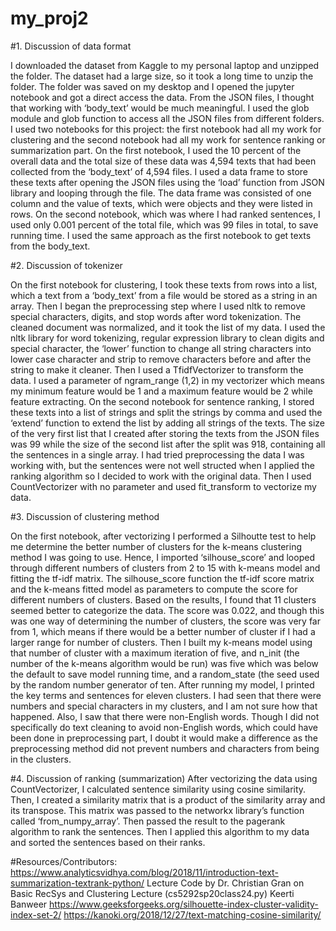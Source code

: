 # my_proj2
#1.	Discussion of data format

I downloaded the dataset from Kaggle to my personal laptop and unzipped the folder. The dataset had a large size, so it took a long time to unzip the folder.
The folder was saved on my desktop and I opened the jupyter notebook and got a direct access the data. From the JSON files, I thought that working with ‘body_text’ would be much meaningful. 
I used the glob module and glob function to access all the JSON files from different folders. 
I used two notebooks for this project: the first notebook had all my work for clustering and the second notebook had all my work for sentence ranking or summarization part. 
On the first notebook, I used the 10 percent of the overall data and the total size of these data was 4,594 texts that had been collected from the ‘body_text’ of 4,594 files. 
I used a data frame to store these texts after opening the JSON files using the ‘load’ function from JSON library and looping through the file. 
The data frame was consisted of one column and the value of texts, which were objects and they were listed in rows. 
On the second notebook, which was where I had ranked sentences, I used only 0.001 percent of the total file, which was 99 files in total, to save running time. 
I used the same approach as the first notebook to get texts from the body_text. 

#2.	Discussion of tokenizer

On the first notebook for clustering, I took these texts from rows into a list, which a text from a ‘body_text’ from a file would be stored as a string in an array.
Then I began the preprocessing step where I used nltk to remove special characters, digits, and stop words after word tokenization. 
The cleaned document was normalized, and it took the list of my data. I used the nltk library for word tokenizing, regular expression library to clean digits and special character, the ‘lower’ function to change all string characters into lower case character and strip to remove characters before and after the string to make it cleaner. 
Then I used a TfidfVectorizer to transform the data. I used a parameter of ngram_range (1,2) in my vectorizer which means my minimum feature would be 1 and a maximum feature would be 2 while feature extracting. 
On the second notebook for sentence ranking, I stored these texts into a list of strings and split the strings by comma and used the ‘extend’ function to extend the list by adding all strings of the texts. 
The size of the very first list that I created after storing the texts from the JSON files was 99 while the size of the second list after the split was 918, containing all the sentences in a single array.
I had tried preprocessing the data I was working with, but the sentences were not well structed when I applied the ranking algorithm so I decided to work with the original data. Then I used CountVectorizer with no parameter and used fit_transform to vectorize my data. 


#3.	Discussion of clustering method

On the first notebook, after vectorizing I performed a Silhoutte test to help me determine the better number of clusters for the k-means clustering method I was going to use. 
Hence, I imported ‘silhouse_score’ and looped through different numbers of clusters from 2 to 15 with k-means model and fitting the tf-idf matrix. 
The silhouse_score function the tf-idf score matrix and the k-means fitted model as parameters to compute the score for different numbers of clusters.
Based on the results, I found that 11 clusters seemed better to categorize the data.
The score was 0.022, and though this was one way of determining the number of clusters, the score was very far from 1, which means if there would be a better number of cluster if I had a larger range for number of clusters.
Then I built my k-means model using that number of cluster with a maximum iteration of five, and n_init (the number of the k-means algorithm would be run) was five which was below the default to save model running time, and a random_state (the seed used by the random number generator of ten. 
After running my model, I printed the key terms and sentences for eleven clusters. 
I had seen that there were numbers and special characters in my clusters, and I am not sure how that happened. 
Also, I saw that there were non-English words. 
Though I did not specifically do text cleaning to avoid non-English words, which could have been done in preprocessing part, I doubt it would make a difference as the preprocessing method did not prevent numbers and characters from being in the clusters. 

#4.	Discussion of ranking (summarization) 
After vectorizing the data using CountVectorizer, I calculated sentence similarity using cosine similarity. 
Then, I created a similarity matrix that is a product of the similarity array and its transpose. 
This matrix was passed to the networkx library’s function called ‘from_numpy_array’. 
Then passed the result to the pagerank algorithm to rank the sentences. 
Then I applied this algorithm to my data and sorted the sentences based on their ranks. 

#Resources/Contributors:
https://www.analyticsvidhya.com/blog/2018/11/introduction-text-summarization-textrank-python/
Lecture Code by Dr. Christian Gran on Basic RecSys and Clustering Lecture (cs5292sp20class24.py)
Keerti Banweer
https://www.geeksforgeeks.org/silhouette-index-cluster-validity-index-set-2/
https://kanoki.org/2018/12/27/text-matching-cosine-similarity/


